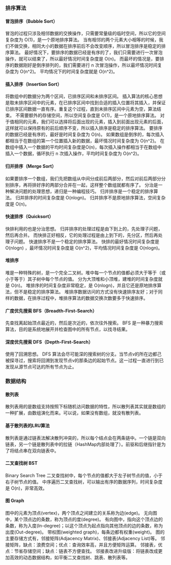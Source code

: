 
### 排序算法
#### 冒泡排序（Bubble Sort）
冒泡的过程只涉及相邻数据的交换操作，只需要常量级的临时空间，所以它的空间复杂度为 O(1)，是一个原地排序算法。
当有相邻的两个元素大小相等的时候，我们不做交换，相同大小的数据在排序前后不会改变顺序，所以冒泡排序是稳定的排序算法。
最好情况下，要排序的数据已经是有序的了，我们只需要进行一次冒泡操作，就可以结束了，所以最好情况时间复杂度是 O(n)。
而最坏的情况是，要排序的数据刚好是倒序排列的，我们需要进行 n 次冒泡操作，所以最坏情况时间复杂度为 O(n^2)。
平均情况下的时间复杂度就是 O(n^2)。

#### 插入排序（Insertion Sort）
将数组中的数据分为两个区间，已排序区间和未排序区间。
插入算法的核心思想是取未排序区间中的元素，在已排序区间中找到合适的插入位置将其插入，并保证已排序区间数据一直有序。重复这个过程，直到未排序区间中元素为空，算法结束。
不需要额外的存储空间，所以空间复杂度是 O(1)，是一个原地排序算法。
对于值相同的元素，我们可以选择将后面出现的元素，插入到前面出现元素的后面，这样就可以保持原有的前后顺序不变，所以插入排序是稳定的排序算法。
要排序的数据已经是有序的，最好是时间复杂度为 O(n)。
如果数组是倒序的，每次插入都相当于在数组的第一个位置插入新的数据，最坏情况时间复杂度为 O(n^2)。
在数组中插入一个数据的平均时间复杂度是O(n)，每次插入操作都相当于在数组中插入一个数据，循环执行 n 次插入操作，平均时间复杂度为 O(n^2)。

#### 归并排序（Merge Sort）
如果要排序一个数组，我们先把数组从中间分成前后两部分，然后对前后两部分分别排序，再将排好序的两部分合并在一起，这样整个数组就都有序了。
分治是一种解决问题的处理思想，递归是一种编程技巧。
归并排序是一个稳定的排序算法。
归并排序的时间复杂度是 O(nlogn)。
归并排序不是原地排序算法，空间复杂度是 O(n)。

#### 快速排序（Quicksort）
快排利用的也是分治思想。
归并排序的处理过程是由下到上的，先处理子问题，然后再合并。
而快排正好相反，它的处理过程是由上到下的，先分区，然后再处理子问题。
快速排序不是一个稳定的排序算法。
快排的最好情况时间复杂度是 O(nlogn) ，最坏情况时间复杂度是 O(n^2)，平均情况时间复杂度是 O(nlogn)。

#### 堆排序
堆是一种特殊的树，是一个完全二叉树。堆中每一个节点的值都必须大于等于（或小于等于）其子树中每个节点的值。
分为大顶堆和小顶堆，建堆的时间复杂度就是 O(n)。
堆排序的时间复杂度非常稳定，是 O(nlogn)，并且它还是原地排序算法，但不是稳定的排序算法。
堆排序数据访问的方式没有快速排序友好；对于同样的数据，在排序过程中，堆排序算法的数据交换次数要多于快速排序。

#### 广度优先搜索 BFS（Breadth-First-Search）
先查找离起始顶点最近的，然后是次近的，依次往外搜索。
BFS 是一种暴力搜索算法，目的是系统地展开并检查图中的所有节点，以找寻结果。

#### 深度优先搜索 DFS（Depth-First-Search）
使用了回溯思想。
DFS 算法会尽可能深的搜索树的分支。当节点v的所在边都己被探寻过，搜索将回溯到发现节点v的那条边的起始节点。这一过程一直进行到已发现从源节点可达的所有节点为止。

### 数据结构
#### 散列表
散列表用的是数组支持按照下标随机访问数据的特性，所以散列表其实就是数组的一种扩展，由数组演化而来。可以说，如果没有数组，就没有散列表。

#### 基于散列表的LRU算法
散列表是通过链表法解决散列冲突的，所以每个结点会在两条链中。一个链是双向链表，另一个链是散列表中的拉链（HashMap内部处理了）。前驱和后继指针是为了将结点串在双向链表中。

#### 二叉查找树 BST
Binary Search Tree
二叉查找树中，每个节点的值都大于左子树节点的值，小于右子树节点的值。
中序遍历二叉查找树，可以输出有序的数据序列，时间复杂度是 O(n)，非常高效。

#### 图 Graph
图中的元素为顶点(vertex)，两个顶点之间建立的关系称为边(edge)。
无向图中，某个顶点边的条数，称为顶点的度(degree)。
有向图中，指向这个顶点边的条数，称为入度(In-degree)；以这个顶点为起点指向其他顶点的边的条数，称为出度(Out-degree)。
带权图(weighted graph)，每条边都有权重(weight)。
图的主要存储方式有，邻接矩阵(Adjacency Matrix)、邻接表(Adjacency List)等。
邻接矩阵，缺点：浪费空间；优点：查询效率高，并且方便矩阵运算。
邻接表，优点：节省存储空间；缺点：链表不方便查找。
邻接表改进升级版：将链表改成更加高效的动态数据结构，如平衡二叉查找树、跳表、散列表等。
